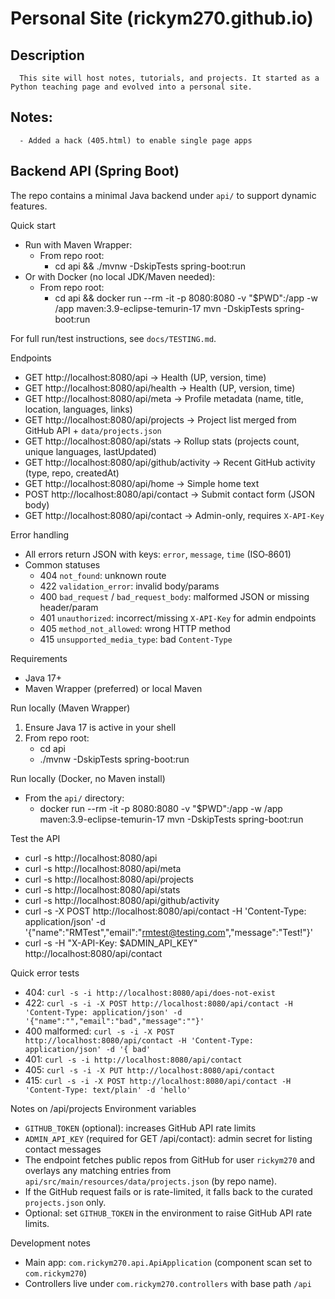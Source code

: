# Personal Site (rickym270.github.io)
   ## Description
      This site will host notes, tutorials, and projects. It started as a Python teaching page and evolved into a personal site.
   ## Notes:
      - Added a hack (405.html) to enable single page apps

## Backend API (Spring Boot)
   The repo contains a minimal Java backend under `api/` to support dynamic features.

   Quick start
   - Run with Maven Wrapper:
     - From repo root:
       - cd api && ./mvnw -DskipTests spring-boot:run
   - Or with Docker (no local JDK/Maven needed):
     - From repo root:
       - cd api && docker run --rm -it -p 8080:8080 -v "$PWD":/app -w /app maven:3.9-eclipse-temurin-17 mvn -DskipTests spring-boot:run

   For full run/test instructions, see `docs/TESTING.md`.

   Endpoints
   - GET http://localhost:8080/api              → Health (UP, version, time)
   - GET http://localhost:8080/api/health       → Health (UP, version, time)
   - GET http://localhost:8080/api/meta         → Profile metadata (name, title, location, languages, links)
   - GET http://localhost:8080/api/projects     → Project list merged from GitHub API + `data/projects.json`
   - GET http://localhost:8080/api/stats        → Rollup stats (projects count, unique languages, lastUpdated)
   - GET http://localhost:8080/api/github/activity → Recent GitHub activity (type, repo, createdAt)
   - GET http://localhost:8080/api/home         → Simple home text
   - POST http://localhost:8080/api/contact     → Submit contact form (JSON body)
   - GET http://localhost:8080/api/contact      → Admin-only, requires `X-API-Key`

   Error handling
   - All errors return JSON with keys: `error`, `message`, `time` (ISO‑8601)
   - Common statuses
     - 404 `not_found`: unknown route
     - 422 `validation_error`: invalid body/params
     - 400 `bad_request` / `bad_request_body`: malformed JSON or missing header/param
     - 401 `unauthorized`: incorrect/missing `X-API-Key` for admin endpoints
     - 405 `method_not_allowed`: wrong HTTP method
     - 415 `unsupported_media_type`: bad `Content-Type`

   Requirements
   - Java 17+
   - Maven Wrapper (preferred) or local Maven

   Run locally (Maven Wrapper)
   1. Ensure Java 17 is active in your shell
   2. From repo root:
      - cd api
      - ./mvnw -DskipTests spring-boot:run

   Run locally (Docker, no Maven install)
   - From the `api/` directory:
     - docker run --rm -it -p 8080:8080 -v "$PWD":/app -w /app maven:3.9-eclipse-temurin-17 mvn -DskipTests spring-boot:run

   Test the API
   - curl -s http://localhost:8080/api
   - curl -s http://localhost:8080/api/meta
   - curl -s http://localhost:8080/api/projects
   - curl -s http://localhost:8080/api/stats
   - curl -s http://localhost:8080/api/github/activity
   - curl -s -X POST http://localhost:8080/api/contact -H 'Content-Type: application/json' -d '{"name":"RMTest","email":"rmtest@testing.com","message":"Test!"}'
   - curl -s -H "X-API-Key: $ADMIN_API_KEY" http://localhost:8080/api/contact

   Quick error tests
   - 404: `curl -s -i http://localhost:8080/api/does-not-exist`
   - 422: `curl -s -i -X POST http://localhost:8080/api/contact -H 'Content-Type: application/json' -d '{"name":"","email":"bad","message":""}'`
   - 400 malformed: `curl -s -i -X POST http://localhost:8080/api/contact -H 'Content-Type: application/json' -d '{ bad'`
   - 401: `curl -s -i http://localhost:8080/api/contact`
   - 405: `curl -s -i -X PUT http://localhost:8080/api/contact`
   - 415: `curl -s -i -X POST http://localhost:8080/api/contact -H 'Content-Type: text/plain' -d 'hello'`

   Notes on /api/projects
   Environment variables
   - `GITHUB_TOKEN` (optional): increases GitHub API rate limits
   - `ADMIN_API_KEY` (required for GET /api/contact): admin secret for listing contact messages
   - The endpoint fetches public repos from GitHub for user `rickym270` and overlays any matching entries from `api/src/main/resources/data/projects.json` (by repo name).
   - If the GitHub request fails or is rate-limited, it falls back to the curated `projects.json` only.
   - Optional: set `GITHUB_TOKEN` in the environment to raise GitHub API rate limits.

   Development notes
   - Main app: `com.rickym270.api.ApiApplication` (component scan set to `com.rickym270`)
   - Controllers live under `com.rickym270.controllers` with base path `/api`
